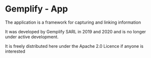 # Gemplify - App

The application is a framework for capturing and linking information

It was developed by Gemplify SARL in 2019 and 2020 and is no longer under active development. 

It is freely distributed here under the Apache 2.0 Licence if anyone is interested 
